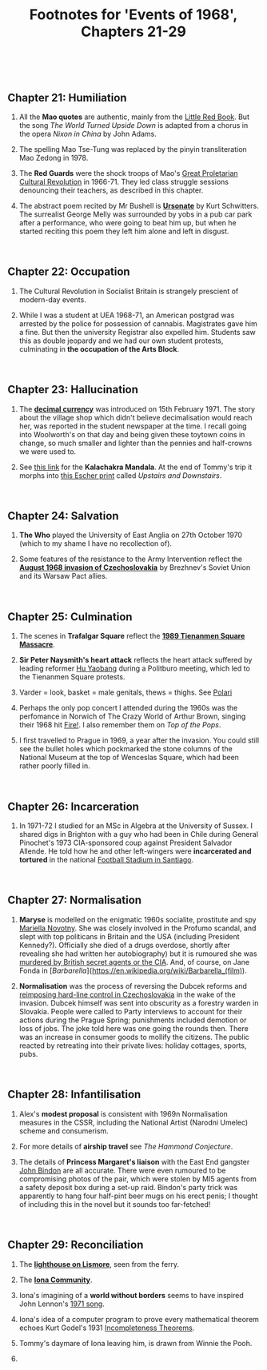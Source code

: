 ﻿---
layout: post
title: Footnotes for 'Events of 1968', Chapters 21-29
category: references
---

<br/>

## Chapter 21: Humiliation

1. All the **Mao quotes** are authentic, mainly from the [Little Red Book](https://www.marxists.org/ebooks/mao/Quotations_from_Chairman_Mao_Tse-tung.pdf). But the song *The World Turned Upside Down* is adapted from a chorus in the opera *Nixon in China* by John Adams. 

1. The spelling Mao Tse-Tung was replaced by the pinyin transliteration Mao Zedong in 1978.

2. The **Red Guards** were the shock troops of Mao's [Great Proletarian Cultural Revolution](https://www.theguardian.com/world/2016/may/11/the-cultural-revolution-50-years-on-all-you-need-to-know-about-chinas-political-convulsion) in 1966-71. They led class struggle sessions denouncing their teachers, as described in this chapter.

3. The abstract poem recited by Mr Bushell is [**Ursonate**](https://www.costis.org/x/schwitters/ursonate.htm) by Kurt Schwitters. The surrealist George Melly was surrounded by yobs in a pub car park after a performance, who were going to beat him up, but when he started reciting this poem they left him alone and left in disgust.

<br/>

## Chapter 22: Occupation

1. The Cultural Revolution in Socialist Britain is strangely prescient of modern-day events.

2. While I was a student at UEA 1968-71, an American postgrad was arrested by the police for possession of cannabis. Magistrates gave him a fine. But then the university Registrar also expelled him. Students saw this as double jeopardy and we had our own student protests, culminating in **the occupation of the Arts Block**.

<br/>

## Chapter 23: Hallucination

1. The [**decimal currency**](https://en.wikipedia.org/wiki/Decimal_Day) was introduced on 15th February 1971. The story about the village shop which didn't believe decimalisation would reach her, was reported in the student newspaper at the time. I recall going into Woolworth's on that day and being given these toytown coins in change, so much smaller and lighter than the pennies and half-crowns we were used to.

2. See [this link](https://traditionalartofnepal.com/the-sacred-symbolism-of-the-kalachakra-mandala/) for the **Kalachakra Mandala**. At the end of Tommy's trip it morphs into [this Escher print](http://web.sbu.edu/theology/bychkov/escher_stairs.html) called *Upstairs and Downstairs*.

<br/>

## Chapter 24: Salvation

1. **The Who** played the University of East Anglia on 27th October 1970 (which to my shame I have no recollection of).

2. Some features of the resistance to the Army Intervention reflect the [**August 1968 invasion of Czechoslovakia**](https://en.wikipedia.org/wiki/Warsaw_Pact_invasion_of_Czechoslovakia) by Brezhnev's Soviet Union and its Warsaw Pact allies. 

<br/>

## Chapter 25: Culmination

1. The scenes in **Trafalgar Square** reflect the [**1989 Tienanmen Square Massacre**](https://en.wikipedia.org/wiki/1989_Tiananmen_Square_protests_and_massacre). 

2. **Sir Peter Naysmith's heart attack** reflects the heart attack suffered by leading reformer [Hu Yaobang](https://en.wikipedia.org/wiki/Hu_Yaobang#Death_and_public_reactions) during a Politburo meeting, which led to the Tienanmen Square protests.

3. Varder = look, basket = male genitals, thews = thighs. See [Polari](http://chris-d.net/polari/)

4. Perhaps the only pop concert I attended during the 1960s was the perfomance in Norwich of The Crazy World of Arthur Brown, singing their 1968 hit [Fire!](https://www.youtube.com/watch?v=XbfIAdxS7ks). I also remember them on *Top of the Pops*.

5. I first travelled to Prague in 1969, a year after the invasion. You could still see the bullet holes which pockmarked the stone columns of the National Museum at the top of Wenceslas Square, which had been rather poorly filled in.

<br/>

## Chapter 26: Incarceration

1. In 1971-72 I studied for an MSc in Algebra at the University of Sussex. I shared digs in Brighton with a guy who had been in Chile during General Pinochet's 1973 CIA-sponsored coup against President Salvador Allende. He told how he and other left-wingers were **incarcerated and tortured** in the national [Football Stadium in Santiago](https://www.nytimes.com/2015/06/19/sports/soccer/in-chiles-national-stadium-dark-past-shadows-copa-america-matches.html).  

<br/>

## Chapter 27: Normalisation

1. **Maryse** is modelled on the enigmatic 1960s socialite, prostitute and spy [Mariella Novotny](https://spartacus-educational.com/JFKnovotny.htm). She was closely involved in the Profumo scandal, and slept with top politicans in Britain and the USA (including President Kennedy?). Officially she died of a drugs overdose, shortly after revealing she had written her autobiography) but it is rumoured she was [murdered by British secret agents or the CIA](https://www.mirror.co.uk/news/uk-news/femme-fatale-spy-organiser-orgies-24301549). And, of course, on Jane Fonda in [*Barbarella*]{https://en.wikipedia.org/wiki/Barbarella_(film)).

2. **Normalisation** was the process of reversing the Dubcek reforms and [reimposing hard-line control in Czechoslovakia](https://en.wikipedia.org/wiki/Normalization_(Czechoslovakia)) in the wake of the invasion. Dubcek himself was sent into obscurity as a forestry warden in Slovakia. People were called to Party interviews to account for their actions during the Prague Spring; punishments included demotion or loss of jobs. The joke told here was one going the rounds then. There was an increase in consumer goods to mollify the citizens. The public reacted by retreating into their private lives: holiday cottages, sports, pubs. 

<br/>

## Chapter 28: Infantilisation

1. Alex's **modest proposal** is consistent with 1969n Normalisation measures in the CSSR, including the National Artist (Narodni Umelec) scheme and consumerism.

2. For more details of **airship travel** see *The Hammond Conjecture*.

3. The details of **Princess Margaret's liaison** with the East End gangster [John Bindon](https://www.mirror.co.uk/news/uk-news/princess-margarets-scandalous-love-affair-13695172) are all accurate. There were even rumoured to be compromising photos of the pair, which were stolen by MI5 agents from a safety deposit box during a set-up raid. Bindon's party trick was apparently to hang four half-pint beer mugs on his erect penis; I thought of including this in the novel but it sounds too far-fetched!

<br/>

## Chapter 29: Reconciliation

1. The [**lighthouse on Lismore**](https://en.wikipedia.org/wiki/Eilean_Musdile), seen from the ferry.

2. The [**Iona Community**](https://iona.org.uk/).

3. Iona's imagining of a **world without borders** seems to have inspired John Lennon's [1971 song](https://genius.com/John-lennon-imagine-lyrics).

4. Iona's idea of a computer program to prove every mathematical theorem echoes Kurt Godel's 1931 [Incompleteness Theorems](https://www.quantamagazine.org/how-godels-incompleteness-theorems-work-20200714/).

5. Tommy's daymare of Iona leaving him, is drawn from Winnie the Pooh. 


2. 


<br/>

 

   
  
 

